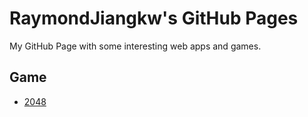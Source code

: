 # RaymondJiangkw's GitHub Pages
My GitHub Page with some interesting web apps and games.
## Game
- [2048](./2048/index.html)